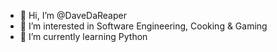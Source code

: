 - 👋 Hi, I’m @DaveDaReaper 
- 👀 I’m interested in Software Engineering, Cooking & Gaming
- 🌱 I’m currently learning Python
<!--- 💞️ I’m looking to collaborate on ...
<!--- 📫 How to reach me ...

<!---
DaveDaReaper/DaveDaReaper is a ✨ special ✨ repository because its `README.md` (this file) appears on your GitHub profile.
You can click the Preview link to take a look at your changes.
--->
